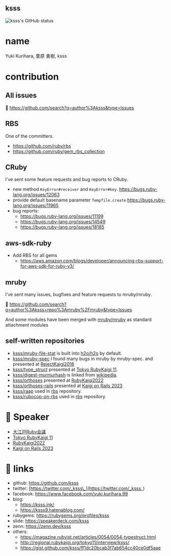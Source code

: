 ksss
----

![ksss's GitHub status](https://github-readme-stats.vercel.app/api?username=ksss&show_icons=true)

# name

Yuki Kurihara, 栗原 勇樹, ksss

# contribution

## All issues

🔗 https://github.com/search?q=author%3Aksss&type=Issues

## RBS

One of the committers.

- https://github.com/ruby/rbs
- https://github.com/ruby/gem_rbs_collection

## CRuby

I've sent some feature requests and bug reports to CRuby.

- new method `KeyError#receiver` and `KeyError#key`. https://bugs.ruby-lang.org/issues/12063
- provide default basename parameter `Tempfile.create` https://bugs.ruby-lang.org/issues/11965
- bug reports:
  - https://bugs.ruby-lang.org/issues/11199
  - https://bugs.ruby-lang.org/issues/14549
  - https://bugs.ruby-lang.org/issues/18185

## aws-sdk-ruby

- Add RBS for all gems
    - https://aws.amazon.com/blogs/developer/announcing-rbs-support-for-aws-sdk-for-ruby-v3/

## mruby

I've sent many issues, bugfixes and feature requests to mruby/mruby.

🔗 https://github.com/search?q=author%3Aksss+repo%3Amruby%2Fmruby&type=Issues

And some modules have been merged with [mruby/mruby](https://github.com/mruby/mruby) as standard attachment modules

## self-written repositories

- [ksss/mruby-file-stat](https://github.com/ksss/mruby-file-stat) is built into [h2o/h2o](https://github.com/h2o/h2o) by default.
- [ksss/mruby-spec](https://github.com/ksss/mruby-spec) I found many bugs in mruby by mruby-spec. and presented at [RejectKaigi2018](https://speee.connpass.com/event/84915/)
- [ksss/type_struct](https://github.com/ksss/type_struct) presented at [Tokyo RubyKaigi 11](http://regional.rubykaigi.org/tokyo11).
- [ksss/digest-murmurhash](https://github.com/ksss/digest-murmurhash) is linked from [wikipedia](https://en.wikipedia.org/wiki/MurmurHash).
- [ksss/orthoses](https://github.com/ksss/orthoses) presented at [RubyKaigi2022](https://rubykaigi.org/2022/presentations/_ksss_.html)
- [ksss/orthoses-rails](https://github.com/ksss/orthoses-rails) presented at [Kaigi on Rails 2023](https://kaigionrails.org/2023/talks/ksss/)
- [ksss/raap](https://github.com/ksss/raap) used in [rbs](https://github.com/ruby/rbs) repository.
- [ksss/rubocop-on-rbs](https://github.com/ksss/rubocop-on-rbs) used in [rbs](https://github.com/ruby/rbs) repository.

# 🎤 Speaker

- [大江戸Ruby会議](https://regional.rubykaigi.org/oedo04/)
- [Tokyo RubyKaigi 11](http://regional.rubykaigi.org/tokyo11)
- [RubyKaigi2022](https://rubykaigi.org/2022/presentations/_ksss_.html)
- [Kaigi on Rails 2023](https://kaigionrails.org/2023/talks/ksss/)

# 🔗 links

- github: https://github.com/ksss
- twitter: [https://twitter.com/_ksss\_](https://twitter.com/_ksss_)
- facebook: https://www.facebook.com/yuki.kurihara.99
- blog:
  - https://ksss.ink/
  - https://ksss9.hatenablog.com/
- rubygems: https://rubygems.org/profiles/ksss
- slide: https://speakerdeck.com/ksss
- zenn: https://zenn.dev/ksss
- others:
  - https://magazine.rubyist.net/articles/0054/0054-typestruct.html
  - http://regional.rubykaigi.org/tokyo11/interview/ksss/
  - https://gist.github.com/ksss/ff1dc20bcab3f7ab654cc40ce0df5aae
